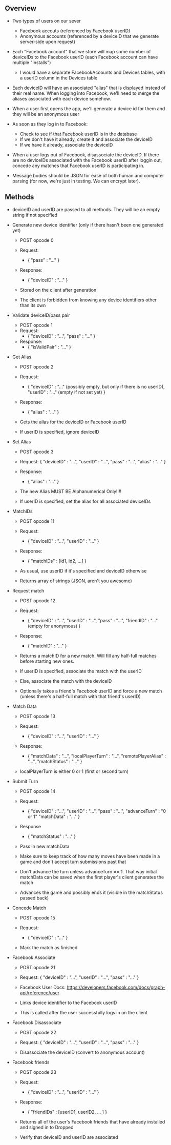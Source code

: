 Overview
--------

- Two types of users on our sever
    - Facebook accouts (referenced by Facebook userID)
    - Anonymous accounts (referenced by a deviceID that we generate server-side upon request)

- Each "Facebook account" that we store will map some number of deviceIDs to the Facebook userID (each Facebook account can have multiple "installs")
    - I would have a separate FacebookAccounts and Devices tables, with a userID column in the Devices table

- Each deviceID will have an associated "alias" that is displayed instead of their real name. When logging
  into Facebook, we'll need to merge the aliases associated with each device somehow.

- When a user first opens the app, we'll generate a device id for them and they will be an anonymous user

- As soon as they log in to Facebook:
    - Check to see if that Facebook userID is in the database
    - If we don't have it already, create it and associate the deviceID
    - If we have it already, associate the deviceID

- When a user logs out of Facebook, disassociate the deviceID. If there are no deviceIDs associated with the Facebook userID after loggin
  out, concede any matches that Facebook userID is participating in.

- Message bodies should be JSON for ease of both human and computer parsing (for now, we're just in testing. We can encrypt later).

Methods
-------

- deviceID and userID are passed to all methods. They will be an empty string if not specified

- Generate new device identifier (only if there hasn't been one generated yet)
    - POST opcode 0
    - Request:
        - { "pass" : "..." }
    - Response:
        - { "deviceID" : "..." }

    - Stored on the client after generation
    - The client is forbidden from knowing any device identifiers other than its own

- Validate deviceID/pass pair
    - POST opcode 1
    - Request:
        - { "deviceID" : "...",
            "pass"     : "..." }
    - Response:
        - { "isValidPair" : "..." }

- Get Alias
    - POST opcode 2
    - Request:
        - { "deviceID" : "..." (possibly empty, but only if there is no userID),
            "userID"   : "..." (empty if not set yet) }
    - Response:
        - { "alias" : "..." }

    - Gets the alias for the deviceID or Facebook userID
    - If userID is specified, ignore deviceID

- Set Alias
    - POST opcode 3
    - Request:
        { "deviceID" : "...",
          "userID"   : "...",
          "pass"     : "...",
          "alias"    : "..." }
    - Response:
        - { "alias" : "..." }

    - The new Alias MUST BE Alphanumerical Only!!!!
    - If userID is specified, set the alias for all associated deviceIDs

- MatchIDs
    - POST opcode 11
    - Request:
        - { "deviceID" : "...",
            "userID"   : "..." }
    - Response:
        - { "matchIDs" : [id1, id2, ...] }

    - As usual, use userID if it's specified and deviceID otherwise
    - Returns array of strings (JSON, aren't you awesome)

- Request match
    - POST opcode 12
    - Request:
        - { "deviceID" : "...",
            "userID"   : "...",
            "pass"     : "...",
            "friendID" : "..." (empty for anonymous) }
    - Response:
        - { "matchID" : "..." }

    - Returns a matchID for a new match. Will fill any half-full matches before starting new ones.

    - If userID is specified, associate the match with the userID
    - Else, associate the match with the deviceID

    - Optionally takes a friend's Facebook userID and force a new match (unless there's a half-full match
      with that friend's userID)

- Match Data
    - POST opcode 13
    - Request:
        - { "deviceID" : "...",
            "userID"   : "..." }
    - Response:
        - { "matchData"         : "...",
            "localPlayerTurn"   : "...",
            "remotePlayerAlias" : "...",
            "matchStatus"       : "..." }

    - localPlayerTurn is either 0 or 1 (first or second turn)

- Submit Turn
    - POST opcode 14
    - Request:
        - { "deviceID"      : "...",
            "userID"        : "...",
            "pass"          : "...",
            "advanceTurn"   : "0 or 1"
            "matchData"     : "..." }
    - Response
        - { "matchStatus" : "..." }

    - Pass in new matchData
    - Make sure to keep track of how many moves have been made in a game and don't accept turn submissions past that
    - Don't advance the turn unless advanceTurn == 1. That way initial matchData can be saved when the first player's
      client generates the match
    - Advances the game and possibly ends it (visible in the matchStatus passed back)

- Concede Match
    - POST opcode 15
    - Request:
         - { "deviceID" : "..." }

    - Mark the match as finished

- Facebook Associate
    - POST opcode 21
    - Request:
        { "deviceID" : "...",
           "userID"  : "...",
           "pass"    : "..." }

    - Facebook User Docs: https://developers.facebook.com/docs/graph-api/reference/user
    - Links device identifier to the Facebook userID
    - This is called after the user successfully logs in on the client

- Facebook Disassociate
    - POST opcode 22
    - Request:
        { "deviceID" : "...",
           "userID"  : "...",
           "pass"    : "..." }

    - Disassociate the deviceID (convert to anonymous account)

- Facebook friends
    - POST opcode 23
    - Request:
        - { "deviceID" : "...",
            "userID"   : "..." }
    - Response:
        - { "friendIDs" : [userID1, userID2, ... ] }

    - Returns all of the user's Facebook friends that have already installed and signed in to Dropped
    - Verify that deviceID and userID are associated

